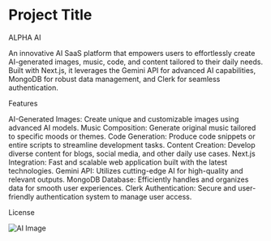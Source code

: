 # Project Title

ALPHA AI

An innovative AI SaaS platform that empowers users to effortlessly create AI-generated images, music, code, and content tailored to their daily needs. Built with Next.js, it leverages the Gemini API for advanced AI capabilities, MongoDB for robust data management, and Clerk for seamless authentication.

Features

AI-Generated Images: Create unique and customizable images using advanced AI models.
Music Composition: Generate original music tailored to specific moods or themes.
Code Generation: Produce code snippets or entire scripts to streamline development tasks.
Content Creation: Develop diverse content for blogs, social media, and other daily use cases.
Next.js Integration: Fast and scalable web application built with the latest technologies.
Gemini API: Utilizes cutting-edge AI for high-quality and relevant outputs.
MongoDB Database: Efficiently handles and organizes data for smooth user experiences.
Clerk Authentication: Secure and user-friendly authentication system to manage user access.

License

![AI Image](public/images/aiimage.png)
